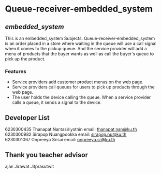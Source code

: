 # Queue-receiver-embedded_system
## _embedded_system_
This is an embedded_system Subjects. Queue-receiver-embedded_system is an order placed in a store where waiting in the queue will use a call signal when it comes to the pickup queue.
And the service provider will add a menu of products that the buyer wants as well as call the buyer's queue to pick up the product.

### Features
- Service providers add customer product menus on the web page.
- Service providers call queues for users to pick up products through the web page.
- The user holds the device calling the queue. When a service provider calls a queue, it sends a signal to the device.

## Developer List
6230300435 Thanapat Nantasiriyothin email: thanapat.nan@ku.th \
6230300982 Sirapop Nuangpookka email: sirapop.nu@ku.th \
6230301067 Onpreeya Srisai email: onpreeya.sr@ku.th

## Thank you teacher advisor
ajan Jirawat Jitprasutwit

